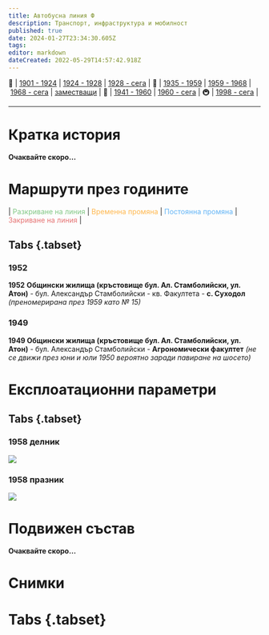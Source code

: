 ```yaml
---
title: Автобусна линия Ф
description: Транспорт, инфраструктура и мобилност
published: true
date: 2024-01-27T23:34:30.605Z
tags: 
editor: markdown
dateCreated: 2022-05-29T14:57:42.918Z
---
```


🚋 | [1901 - 1924](/bg/public-transport/tram-routes-1901-1924) | [1924 - 1928](/bg/public-transport/tram-routes-1924-1928) | [1928 - сега](/bg/public-transport/tram-routes-1928-sega) | 🚌 | [1935 - 1959](/bg/public-transport/bus-routes-1935-1959) | [1959 - 1968](/bg/public-transport/bus-routes-1959-1968) | [1968 - сега](/bg/public-transport/bus-routes-1968-sega) | [заместващи](/bg/public-transport/bus-routes-replacement-services) | 🚎 | [1941 - 1960](/bg/public-transport/trolleybus-routes-1941-1960) | [1960 - сега](/bg/public-transport/trolleybus-routes-1960-sega) | 🚇 | [1998 - сега](/bg/public-transport/metro-routes) |

---

# Кратка история

**Очаквайте скоро…**


# Маршрути през годините
| <span style="color:#81C784">Разкриване на линия</span> | <span style="color:#FFB74D">Временна промяна</span> | <span style="color:#64B5F6">Постоянна промяна</span> | <span style="color:#E57373">Закриване на линия</span> |


## Tabs {.tabset}

### 1952
**1952** **Общински жилища (кръстовище бул. Ал. Стамболийски, ул. Атон)** \- бул. Александър Стамболийски - кв. Факултета - **с. Суходол** *(преномерирана през 1959 като № 15)*

### 1949
**1949 Общински жилища (кръстовище бул. Ал. Стамболийски, ул. Атон)** \- бул. Александър Стамболийски - **Агрономически факултет** *(не се движи през юни и юли 1950 вероятно заради павиране на шосето)*


# Експлоатационни параметри

## Tabs {.tabset}

### 1958 делник
<img src="http://46.10.181.183:1518/trinmo/literature/1958-patevoditel/1958-line%d0%a4.jpg">

### 1958 празник
<img src="http://46.10.181.183:1518/trinmo/literature/1958-patevoditel/1958-line%d0%a4-praznik.jpg">

# **Подвижен състав**

**Очаквайте скоро…**

# Снимки
  
# Tabs {.tabset}

